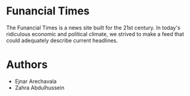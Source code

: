# Funancial Times

The Funancial Times is a news site built for the 21st century. In today's ridiculous economic and political climate, we strived to make a feed that could adequately describe current headlines.


# Authors
* Ejnar Arechavala
* Zahra Abdulhussein
